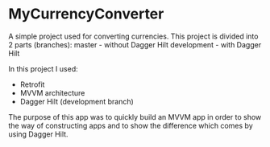 # MyCurrencyConverter

A simple project used for converting currencies.
This project is divided into 2 parts (branches): 
master - without Dagger Hilt
development - with Dagger Hilt

In this project I used:
- Retrofit
- MVVM architecture
- Dagger Hilt (development branch)

The purpose of this app was to quickly build an MVVM app in order to show the way of constructing apps and to show the difference which comes by using Dagger Hilt.
